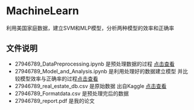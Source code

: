# MachineLearn
利用美国家庭数据，建立SVM和MLP模型，分析两种模型的效率和正确率

## 文件说明
* 27946789_DataPreprocessing.ipynb 是预处理数据的过程 [点击查看](https://nbviewer.jupyter.org/github/FinlayHere/MachineLearn/blob/master/27946789_DataPreprocessing.ipynb)
* 27946789_Model_and_Analysis.ipynb 是利用处理好的数据建立模型 并比较模型效率与正确率的过程[点击查看](https://nbviewer.jupyter.org/github/FinlayHere/MachineLearn/blob/master/27946789_Model_and_Analysis.ipynb)
* 27946789_real_estate_db.csv 是原始数据 出自Kaggle [点击查看](https://www.kaggle.com/goldenoakresearch/us-acs-mortgage-equity-loans-rent-statistics#real_estate_db.csv)
* 27946789_Formatdata.csv 是预处理完后的数据
* 27946789_report.pdf 是我的论文
